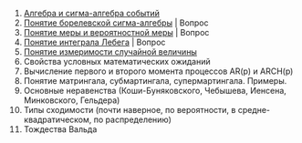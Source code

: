 1. [Алгебра и сигма-алгебра событий](./СигмаАлгебра.md) 
2. [Понятие борелевской сигма-алгебры](./СигмаАлгебра.md) | Вопрос
3. [Понятие меры и вероятностной меры](./Мера.md) | Вопрос
4. [Понятие интеграла Лебега](./Лебега.md) | Вопрос
5. [Понятие измеримости случайной величины](./Лебега.md) 
6. Свойства условных математических ожиданий
7. Вычисление первого и второго момента процесcов AR(p) и ARCH(p)
8. Понятие матрингала, субмартингала, супермартингала. Примеры.
9. Основные неравенства (Коши-Буняковского, Чебышева, Иенсена, Минковского, Гельдера)
10. Типы сходимости (почти наверное, по вероятности, в средне-квадратическом, по
    распределению)
11. Тождества Вальда

